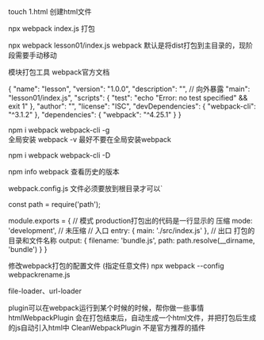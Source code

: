 touch 1.html 创建html文件

npx webpack index.js 打包

npx webpack lesson01/index.js webpack 默认是将dist打包到主目录的，现阶段需要手动移动

模块打包工具
webpack官方文档

{
"name": "lesson",
"version": "1.0.0",
"description": "",
// 向外暴露
"main": "lesson01/index.js",
"scripts": {
"test": "echo \"Error: no test specified\" && exit 1"
},
"author": "",
"license": "ISC",
"devDependencies": {
"webpack-cli": "^3.1.2"
},
"dependencies": {
"webpack": "^4.25.1"
}
}

npm i webpack webpack-cli -g  
全局安装
webpack -v
最好不要在全局安装webpack

npm i webpack webpack-cli -D

npm info webpack 查看历史的版本

webpack.config.js 文件必须要放到根目录才可以`

const path = require('path');

module.exports = {
// 模式 production打包出的代码是一行显示的 压缩
mode: 'development', // 未压缩
// 入口
entry: {
main: './src/index.js'
},
// 出口 打包的目录和文件名称
output: {
filename: 'bundle.js',
path: path.resolve(__dirname, 'bundle')
}
}

修改webpack打包的配置文件 (指定任意文件)
npx webpack --config webpackrename.js

file-loader、url-loader

plugin可以在webpack运行到某个时候的时候，帮你做一些事情
htmlWebpackPlugin 会在打包结束后，自动生成一个html文件，并把打包后生成的js自动引入html中
CleanWebpackPlugin 不是官方推荐的插件
